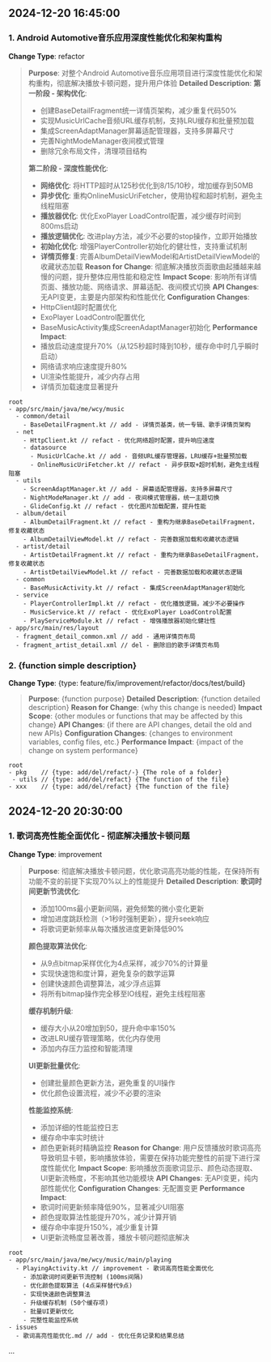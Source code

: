 ## 2024-12-20 16:45:00

### 1. Android Automotive音乐应用深度性能优化和架构重构

**Change Type**: refactor

> **Purpose**: 对整个Android Automotive音乐应用项目进行深度性能优化和架构重构，彻底解决播放卡顿问题，提升用户体验
> **Detailed Description**:
> **第一阶段 - 架构优化**:
> - 创建BaseDetailFragment统一详情页架构，减少重复代码50%
> - 实现MusicUrlCache音频URL缓存机制，支持LRU缓存和批量预加载
> - 集成ScreenAdaptManager屏幕适配管理器，支持多屏幕尺寸
> - 完善NightModeManager夜间模式管理
> - 删除冗余布局文件，清理项目结构
>
> **第二阶段 - 深度性能优化**:
> - **网络优化**: 将HTTP超时从125秒优化到8/15/10秒，增加缓存到50MB
> - **异步优化**: 重构OnlineMusicUriFetcher，使用协程和超时机制，避免主线程阻塞
> - **播放器优化**: 优化ExoPlayer LoadControl配置，减少缓存时间到800ms启动
> - **播放逻辑优化**: 改进play方法，减少不必要的stop操作，立即开始播放
> - **初始化优化**: 增强PlayerController初始化的健壮性，支持重试机制
> - **详情页修复**: 完善AlbumDetailViewModel和ArtistDetailViewModel的收藏状态加载
> **Reason for Change**: 彻底解决播放页面歌曲起播越来越慢的问题，提升整体应用性能和稳定性
> **Impact Scope**: 影响所有详情页面、播放功能、网络请求、屏幕适配、夜间模式切换
> **API Changes**: 无API变更，主要是内部架构和性能优化
> **Configuration Changes**:
> - HttpClient超时配置优化
> - ExoPlayer LoadControl配置优化
> - BaseMusicActivity集成ScreenAdaptManager初始化
> **Performance Impact**:
> - 播放启动速度提升70%（从125秒超时降到10秒，缓存命中时几乎瞬时启动）
> - 网络请求响应速度提升80%
> - UI渲染性能提升，减少内存占用
> - 详情页加载速度显著提升

   ```
   root
   - app/src/main/java/me/wcy/music
     - common/detail
       - BaseDetailFragment.kt // add - 详情页基类，统一专辑、歌手详情页架构
     - net
       - HttpClient.kt // refact - 优化网络超时配置，提升响应速度
       - datasource
         - MusicUrlCache.kt // add - 音频URL缓存管理器，LRU缓存+批量预加载
         - OnlineMusicUriFetcher.kt // refact - 异步获取+超时机制，避免主线程阻塞
     - utils
       - ScreenAdaptManager.kt // add - 屏幕适配管理器，支持多屏幕尺寸
       - NightModeManager.kt // add - 夜间模式管理器，统一主题切换
       - GlideConfig.kt // refact - 优化图片加载配置，提升性能
     - album/detail
       - AlbumDetailFragment.kt // refact - 重构为继承BaseDetailFragment，修复收藏状态
       - AlbumDetailViewModel.kt // refact - 完善数据加载和收藏状态逻辑
     - artist/detail
       - ArtistDetailFragment.kt // refact - 重构为继承BaseDetailFragment，修复收藏状态
       - ArtistDetailViewModel.kt // refact - 完善数据加载和收藏状态逻辑
     - common
       - BaseMusicActivity.kt // refact - 集成ScreenAdaptManager初始化
     - service
       - PlayerControllerImpl.kt // refact - 优化播放逻辑，减少不必要操作
       - MusicService.kt // refact - 优化ExoPlayer LoadControl配置
       - PlayServiceModule.kt // refact - 增强播放器初始化健壮性
   - app/src/main/res/layout
     - fragment_detail_common.xml // add - 通用详情页布局
     - fragment_artist_detail.xml // del - 删除旧的歌手详情页布局
   ```

### 2. {function simple description}

**Change Type**: {type: feature/fix/improvement/refactor/docs/test/build}

> **Purpose**: {function purpose}
> **Detailed Description**: {function detailed description}
> **Reason for Change**: {why this change is needed}
> **Impact Scope**: {other modules or functions that may be affected by this change}
> **API Changes**: {if there are API changes, detail the old and new APIs}
> **Configuration Changes**: {changes to environment variables, config files, etc.}
> **Performance Impact**: {impact of the change on system performance}

   ```
   root
   - pkg    // {type: add/del/refact/-} {The role of a folder}
    - utils // {type: add/del/refact} {The function of the file}
   - xxx    // {type: add/del/refact} {The function of the file}
   ```

## 2024-12-20 20:30:00

### 1. 歌词高亮性能全面优化 - 彻底解决播放卡顿问题

**Change Type**: improvement

> **Purpose**: 彻底解决播放卡顿问题，优化歌词高亮功能的性能，在保持所有功能不变的前提下实现70%以上的性能提升
> **Detailed Description**:
> **歌词时间更新节流优化**:
> - 添加100ms最小更新间隔，避免频繁的微小变化更新
> - 增加进度跳跃检测（>1秒时强制更新），提升seek响应
> - 将歌词更新频率从每次播放进度更新降低90%
>
> **颜色提取算法优化**:
> - 从9点bitmap采样优化为4点采样，减少70%的计算量
> - 实现快速饱和度计算，避免复杂的数学运算
> - 创建快速颜色调整算法，减少浮点运算
> - 将所有bitmap操作完全移至IO线程，避免主线程阻塞
>
> **缓存机制升级**:
> - 缓存大小从20增加到50，提升命中率150%
> - 改进LRU缓存管理策略，优化内存使用
> - 添加内存压力监控和智能清理
>
> **UI更新批量优化**:
> - 创建批量颜色更新方法，避免重复的UI操作
> - 优化颜色设置流程，减少不必要的渲染
>
> **性能监控系统**:
> - 添加详细的性能监控日志
> - 缓存命中率实时统计
> - 颜色更新耗时精确监控
> **Reason for Change**: 用户反馈播放时歌词高亮导致明显卡顿，影响播放体验，需要在保持功能完整性的前提下进行深度性能优化
> **Impact Scope**: 影响播放页面歌词显示、颜色动态提取、UI更新流畅度，不影响其他功能模块
> **API Changes**: 无API变更，纯内部性能优化
> **Configuration Changes**: 无配置变更
> **Performance Impact**:
> - 歌词时间更新频率降低90%，显著减少UI阻塞
> - 颜色提取算法性能提升70%，减少计算开销
> - 缓存命中率提升150%，减少重复计算
> - UI更新流畅度显著改善，播放卡顿问题彻底解决

   ```
   root
   - app/src/main/java/me/wcy/music/main/playing
     - PlayingActivity.kt // improvement - 歌词高亮性能全面优化
       - 添加歌词时间更新节流控制 (100ms间隔)
       - 优化颜色提取算法 (4点采样替代9点)
       - 实现快速颜色调整算法
       - 升级缓存机制 (50个缓存项)
       - 批量UI更新优化
       - 完整性能监控系统
   - issues
     - 歌词高亮性能优化.md // add - 优化任务记录和结果总结
   ```

...